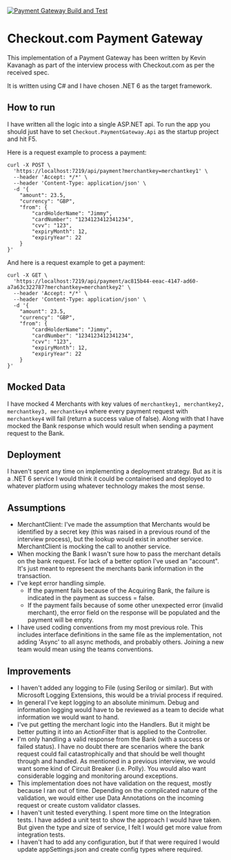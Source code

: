 [![Payment Gateway Build and Test](https://github.com/KevWK314/Checkout.PaymentGateway/actions/workflows/buildAndTest.yml/badge.svg)](https://github.com/KevWK314/Checkout.PaymentGateway/actions/workflows/buildAndTest.yml)

# Checkout.com Payment Gateway

This implementation of a Payment Gateway has been written by Kevin Kavanagh as part of the interview process with Checkout.com as per the received spec. 

It is written using C# and I have chosen .NET 6 as the target framework. 

## How to run

I have written all the logic into a single ASP.NET api. To run the app you should just have to set `Checkout.PaymentGateway.Api` as the startup project and hit F5.

Here is a request example to process a payment:
```
curl -X POST \
  'https://localhost:7219/api/payment?merchantkey=merchantkey1' \
  --header 'Accept: */*' \
  --header 'Content-Type: application/json' \
  -d '{
    "amount": 23.5,
    "currency": "GBP",
    "from": {
        "cardHolderName": "Jimmy",
        "cardNumber": "1234123412341234",
        "cvv": "123",
        "expiryMonth": 12,
        "expiryYear": 22
    }
}'
```

And here is a request example to get a payment:
```
curl -X GET \
  'https://localhost:7219/api/payment/ac815b44-eeac-4147-ad60-a7a63c322787?merchantkey=merchantkey2' \
  --header 'Accept: */*' \
  --header 'Content-Type: application/json' \
  -d '{
    "amount": 23.5,
    "currency": "GBP",
    "from": {
        "cardHolderName": "Jimmy",
        "cardNumber": "1234123412341234",
        "cvv": "123",
        "expiryMonth": 12,
        "expiryYear": 22
    }
}'
```

## Mocked Data

I have mocked 4 Merchants with key values of `merchantkey1, merchantkey2, merchantkey3, merchantkey4` where every payment request with `merchantkey4` will fail (return a success value of false).
Along with that I have mocked the Bank response which would result when sending a payment request to the Bank. 

## Deployment

I haven't spent any time on implementing a deployment strategy. But as it is a .NET 6 service I would think it could be containerised and deployed to whatever platform using whatever technology makes the most sense.

## Assumptions

- MerchantClient: I've made the assumption that Merchants would be identified by a secret key (this was raised in a previous round of the interview process), but the lookup would exist in another service. MerchantClient is mocking the call to another service.
- When mocking the Bank I wasn't sure how to pass the merchant details on the bank request. For lack of a better option I've used an "account". It's just meant to represent the merchants bank information in the transaction.
- I've kept error handling simple. 
  - If the payment fails because of the Acquiring Bank, the failure is indicated in the payment as success = false. 
  - If the payment fails because of some other unexpected error (invalid merchant), the error field on the response will be populated and the payment will be empty.
- I have used coding conventions from my most previous role. This includes interface definitions in the same file as the implementation, not adding 'Async' to all async methods, and probably others. Joining a new team would mean using the teams conventions.

## Improvements

- I haven't added any logging to File (using Serilog or similar). But with Microsoft Logging Extensions, this would be a trivial process if required.
- In general I've kept logging to an absolute minimum. Debug and information logging would have to be reviewed as a team to decide what information we would want to hand.
- I've put getting the merchant logic into the Handlers. But it might be better putting it into an ActionFilter that is applied to the Controller.
- I'm only handling a valid response from the Bank (with a success or failed status). I have no doubt there are scenarios where the bank request could fail catastrophically and that should be well thought through and handled. As mentioned in a previous interview, we would want some kind of Circuit Breaker (i.e. Polly). You would also want considerable logging and monitoring around exceptions.
- This implementation does not have validation on the request, mostly because I ran out of time. Depending on the complicated nature of the validation, we would either use Data Annotations on the incoming request or create custom validator classes.
- I haven't unit tested everything. I spent more time on the Integration tests. I have added a unit test to show the approach I would have taken. But given the type and size of service, I felt I would get more value from integration tests.
- I haven't had to add any configuration, but if that were required I would update appSettings.json and create config types where required.
